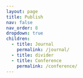 ```yaml
---
layout: page
title: Publish
nav: false
nav_order: 8
dropdown: true
children:
  - title: Journal
    permalink: /journal/
  - title: divider
  - title: Conference
    permalink: /conference/
---
```

